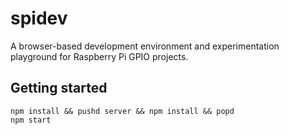# spidev

A browser-based development environment and experimentation playground for Raspberry Pi GPIO projects.

## Getting started
```
npm install && pushd server && npm install && popd
npm start
```
